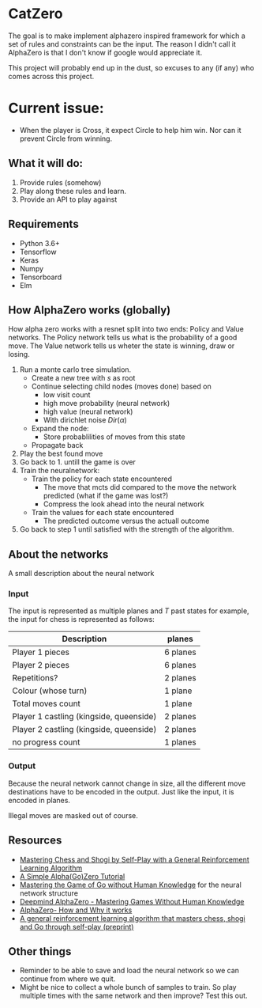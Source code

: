 # CatZero
The goal is to make implement alphazero inspired framework for which a set of rules and constraints can be the input.
The reason I didn't call it AlphaZero is that I don't know if google would appreciate it.

This project will probably end up in the dust, so excuses to any (if any) who comes across this project.

# Current issue: 
- When the player is Cross, it expect Circle to help him win. Nor can it prevent Circle from winning.


## What it will do:
1. Provide rules (somehow)
2. Play along these rules and learn.
3. Provide an API to play against

## Requirements
- Python 3.6+
- Tensorflow
- Keras
- Numpy
- Tensorboard
- Elm

## How AlphaZero works (globally)
How alpha zero works with a resnet split into two ends: Policy and Value networks.
The Policy network tells us what is the probability of a good move.
The Value network tells us wheter the state is winning, draw or losing.

1. Run a monte carlo tree simulation.
    * Create a new tree with $s$ as root
    * Continue selecting child nodes (moves done) based on
      * low visit count
      * high move probability (neural network)
      * high value (neural network)
      * With dirichlet noise $Dir(\alpha)$
    * Expand the node:
      * Store probablilities of moves from this state
    * Propagate back
2. Play the best found move
3. Go back to 1. untill the game is over
4. Train the neuralnetwork:
    * Train the policy for each state encountered
      * The move that mcts did compared to the move the network predicted (what if the game was lost?)
      * Compress the look ahead into the neural network
    * Train the values for each state encountered
      * The predicted outcome versus the actuall outcome
5. Go back to step 1 until satisfied with the strength of the algorithm.


## About the networks
A small description about the neural network
### Input
The input is represented as multiple planes and $T$ past states
for example, the input for chess is represented as follows:

| Description     | planes  |
| ----------------|---------|
| Player 1 pieces | 6 planes|
| Player 2 pieces | 6 planes|
| Repetitions?    | 2 planes|
| Colour (whose turn) | 1 plane |
| Total moves count | 1 plane |
| Player 1 castling (kingside, queenside) | 2 planes |
| Player 2 castling (kingside, queenside) | 2 planes |
| no progress count | 1 planes |

### Output
Because the neural network cannot change in size, all the different move destinations have to be encoded in the output.
Just like the input, it is encoded in planes.

Illegal moves are masked out of course.


## Resources
- [Mastering Chess and Shogi by Self-Play with a General Reinforcement Learning Algorithm](https://arxiv.org/pdf/1712.01815.pdf)
- [A Simple Alpha(Go)Zero Tutorial](https://web.stanford.edu/~surag/posts/alphazero.html)
- [Mastering the Game of Go without Human Knowledge](http://discovery.ucl.ac.uk/10045895/1/agz_unformatted_nature.pdf) for the neural network structure
- [Deepmind AlphaZero - Mastering Games Without Human Knowledge](https://www.youtube.com/watch?v=Wujy7OzvdJk)
- [AlphaZero- How and Why it works](http://tim.hibal.org/blog/alpha-zero-how-and-why-it-works/)
- [A general reinforcement learning algorithm that masters chess, shogi and Go through self-play (preprint)](file://zino-nas/home/downloads/alphazero_preprint.pdf)
## Other things
* Reminder to be able to save and load the neural network so we can continue from where we quit.
* Might be nice to collect a whole bunch of samples to train. So play multiple times with the same network and then improve? Test this out.
